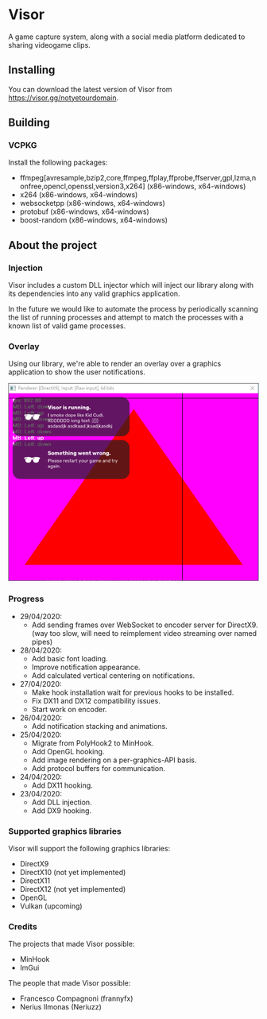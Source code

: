 # Visor
A game capture system, along with a social media platform dedicated to sharing videogame clips.

## Installing
You can download the latest version of Visor from https://visor.gg/notyetourdomain.

## Building
### VCPKG 
Install the following packages:
- ffmpeg[avresample,bzip2,core,ffmpeg,ffplay,ffprobe,ffserver,gpl,lzma,nonfree,opencl,openssl,version3,x264] (x86-windows, x64-windows)
- x264 (x86-windows, x64-windows)
- websocketpp (x86-windows, x64-windows)
- protobuf (x86-windows, x64-windows)
- boost-random (x86-windows, x64-windows)

## About the project
### Injection
Visor includes a custom DLL injector which will inject our library along with its dependencies into any valid graphics application.

In the future we would like to automate the process by periodically scanning the list of running processes and attempt to match the processes with a known list of valid game processes.

### Overlay
Using our library, we're able to render an overlay over a graphics application to show the user notifications.

![Visor injection PoC](Docs/Images/visor_fonts.png)

### Progress
- 29/04/2020:
    - Add sending frames over WebSocket to encoder server for DirectX9. (way too slow, will need to reimplement video streaming over named pipes)
- 28/04/2020:
    - Add basic font loading.
    - Improve notification appearance.
    - Add calculated vertical centering on notifications.
- 27/04/2020:
    - Make hook installation wait for previous hooks to be installed.
    - Fix DX11 and DX12 compatibility issues.
    - Start work on encoder.
- 26/04/2020:
    - Add notification stacking and animations.
- 25/04/2020:
    - Migrate from PolyHook2 to MinHook.
    - Add OpenGL hooking.
    - Add image rendering on a per-graphics-API basis.
    - Add protocol buffers for communication.
- 24/04/2020:
    - Add DX11 hooking.
- 23/04/2020:
    - Add DLL injection.
    - Add DX9 hooking.

### Supported graphics libraries
Visor will support the following graphics libraries:
- DirectX9
- DirectX10 (not yet implemented)
- DirectX11
- DirectX12 (not yet implemented)
- OpenGL 
- Vulkan (upcoming)

### Credits
The projects that made Visor possible:
- MinHook
- ImGui

The people that made Visor possible:
- Francesco Compagnoni (frannyfx)
- Nerius Ilmonas (Neriuzz)